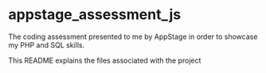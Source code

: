 # appstage_assessment_js
The coding assessment presented to me by AppStage in order to showcase my PHP and SQL skills. 

This README explains the files associated with the project 
